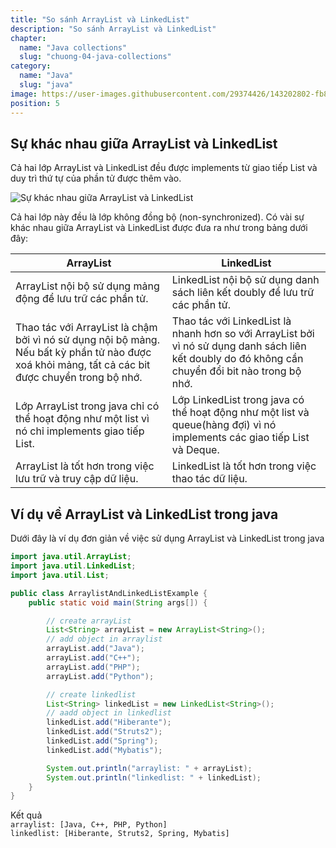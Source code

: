 ```yaml
---
title: "So sánh ArrayList và LinkedList"
description: "So sánh ArrayList và LinkedList"
chapter:
  name: "Java collections"
  slug: "chuong-04-java-collections"
category:
  name: "Java"
  slug: "java"
image: https://user-images.githubusercontent.com/29374426/143202802-fb867763-f54b-40e5-9d4a-64be9ea60016.png
position: 5
---
```


## Sự khác nhau giữa ArrayList và LinkedList

Cả hai lớp ArrayList và LinkedList đều được implements từ giao tiếp List và duy trì thứ tự của phần tử được thêm vào.

![Sự khác nhau giữa ArrayList và LinkedList](https://user-images.githubusercontent.com/29374426/143270459-b408c711-1429-4fe7-99af-294900ad796b.png)

Cả hai lớp này đều là lớp không đồng bộ (non-synchronized). Có vài sự khác nhau giữa ArrayList và LinkedList được đưa ra như trong bảng dưới đây:

| ArrayList                                                                                                                                         | LinkedList                                                                                                                                         |
| ------------------------------------------------------------------------------------------------------------------------------------------------- | -------------------------------------------------------------------------------------------------------------------------------------------------- |
| ArrayList nội bộ sử dụng mảng động để lưu trữ các phần tử.                                                                                        | LinkedList nội bộ sử dụng danh sách liên kết doubly để lưu trữ các phần tử.                                                                        |
| Thao tác với ArrayList là chậm bởi vì nó sử dụng nội bộ mảng. Nếu bất kỳ phần tử nào được xoá khỏi mảng, tất cả các bit được chuyển trong bộ nhớ. | Thao tác với LinkedList là nhanh hơn so với ArrayList bởi vì nó sử dụng danh sách liên kết doubly do đó không cần chuyển đổi bit nào trong bộ nhớ. |
| Lớp ArrayList trong java chỉ có thể hoạt động như một list vì nó chỉ implements giao tiếp List.                                                   | Lớp LinkedList trong java có thể hoạt động như một list và queue(hàng đợi) vì nó implements các giao tiếp List và Deque.                           |
| ArrayList là tốt hơn trong việc lưu trữ và truy cập dữ liệu.                                                                                      | LinkedList là tốt hơn trong việc thao tác dữ liệu.                                                                                                 |

## Ví dụ về ArrayList và LinkedList trong java

Dưới đây là ví dụ đơn giản về việc sử dụng ArrayList và LinkedList trong java

```java
import java.util.ArrayList;
import java.util.LinkedList;
import java.util.List;

public class ArraylistAndLinkedListExample {
    public static void main(String args[]) {

        // create arrayList
        List<String> arrayList = new ArrayList<String>();
        // add object in arraylist
        arrayList.add("Java");
        arrayList.add("C++");
        arrayList.add("PHP");
        arrayList.add("Python");

        // create linkedlist
        List<String> linkedList = new LinkedList<String>();
        // aadd object in linkedlist
        linkedList.add("Hiberante");
        linkedList.add("Struts2");
        linkedList.add("Spring");
        linkedList.add("Mybatis");

        System.out.println("arraylist: " + arrayList);
        System.out.println("linkedlist: " + linkedList);
    }
}
```

<div class="window">
  <div class="window-header">
    <div class="action-buttons"></div>
    <span class="title-popup">Kết quả</span>
  </div>
  <div class="window-body">
    <code>arraylist: [Java, C++, PHP, Python]</code><br/>
    <code>linkedlist: [Hiberante, Struts2, Spring, Mybatis]</code><br/>
  </div>
</div>
